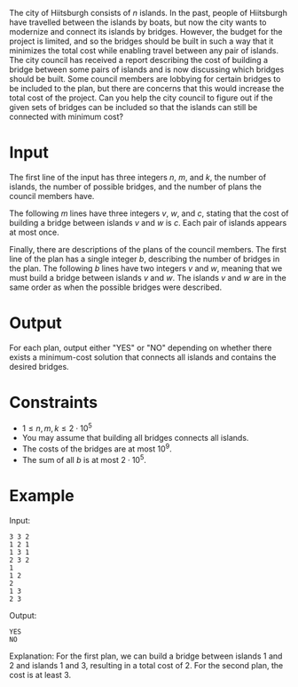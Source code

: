 The city of Hiitsburgh consists of $n$ islands. In the past, people of Hiitsburgh have travelled between the islands by boats, but now the city wants to modernize and connect its islands by bridges. However, the budget for the project is limited, and so the bridges should be built in such a way that it minimizes the total cost while enabling travel between any pair of islands. The city council has received a report describing the cost of building a bridge between some pairs of islands and is now discussing which bridges should be built. Some council members are lobbying for certain bridges to be included to the plan, but there are concerns that this would increase the total cost of the project. Can you help the city council to figure out if the given sets of bridges can be included so that the islands can still be connected with minimum cost?

# Input

The first line of the input has three integers $n$, $m$, and $k$, the number of islands, the number of possible bridges, and the number of plans the council members have.

The following $m$ lines have three integers $v$, $w$, and $c$, stating that the cost of building a bridge between islands $v$ and $w$ is $c$. Each pair of islands appears at most once.

Finally, there are descriptions of the plans of the council members. The first line of the plan has a single integer $b$, describing the number of bridges in the plan. The following $b$ lines have two integers $v$ and $w$, meaning that we must build a bridge between islands $v$ and $w$. The islands $v$ and $w$ are in the same order as when the possible bridges were described. 

# Output

For each plan, output either "YES" or "NO" depending on whether there exists a minimum-cost solution that connects all islands and contains the desired bridges.

# Constraints

- $1 \le n, m, k \le 2 \cdot 10^5$
- You may assume that building all bridges connects all islands.
- The costs of the bridges are at most $10^9$.
- The sum of all $b$ is at most $2 \cdot 10^5$.

# Example

Input:
```
3 3 2
1 2 1
1 3 1
2 3 2
1
1 2
2
1 3
2 3
```

Output:
```
YES
NO
```

Explanation: For the first plan, we can build a bridge between islands $1$ and $2$ and islands $1$ and $3$, resulting in a total cost of $2$. For the second plan, the cost is at least $3$. 
